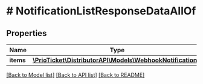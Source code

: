 # # NotificationListResponseDataAllOf

## Properties

Name | Type | Description | Notes
------------ | ------------- | ------------- | -------------
**items** | [**\PrioTicket\DistributorAPI\Models\WebhookNotification[]**](WebhookNotification.md) | Notifications. |

[[Back to Model list]](../../README.md#models) [[Back to API list]](../../README.md#endpoints) [[Back to README]](../../README.md)
